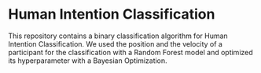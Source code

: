 # Human Intention Classification

This repository contains a binary classification algorithm for Human Intention Classification. We used the position and the velocity of a participant for the classification with a Random Forest model and optimized its hyperparameter with a Bayesian Optimization. 

<!-- The recorded dataset consisting of three scenarios of seven participants could be found on -->
